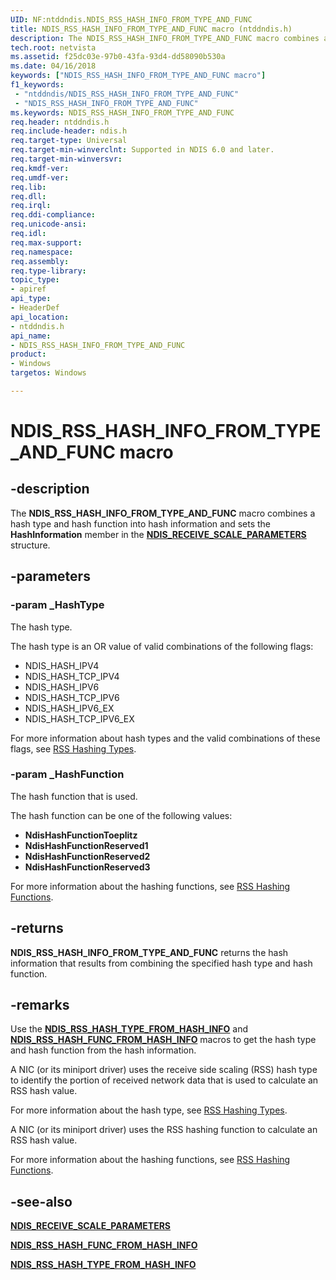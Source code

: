 ```yaml
---
UID: NF:ntddndis.NDIS_RSS_HASH_INFO_FROM_TYPE_AND_FUNC
title: NDIS_RSS_HASH_INFO_FROM_TYPE_AND_FUNC macro (ntddndis.h)
description: The NDIS_RSS_HASH_INFO_FROM_TYPE_AND_FUNC macro combines a hash type and hash function into hash information and sets the HashInformation member in the NDIS_RECEIVE_SCALE_PARAMETERS structure.
tech.root: netvista
ms.assetid: f25dc03e-97b0-43fa-93d4-dd58090b530a
ms.date: 04/16/2018
keywords: ["NDIS_RSS_HASH_INFO_FROM_TYPE_AND_FUNC macro"]
f1_keywords:
 - "ntddndis/NDIS_RSS_HASH_INFO_FROM_TYPE_AND_FUNC"
 - "NDIS_RSS_HASH_INFO_FROM_TYPE_AND_FUNC"
ms.keywords: NDIS_RSS_HASH_INFO_FROM_TYPE_AND_FUNC
req.header: ntddndis.h
req.include-header: ndis.h
req.target-type: Universal
req.target-min-winverclnt: Supported in NDIS 6.0 and later.
req.target-min-winversvr:
req.kmdf-ver:
req.umdf-ver:
req.lib:
req.dll:
req.irql: 
req.ddi-compliance:
req.unicode-ansi:
req.idl:
req.max-support:
req.namespace:
req.assembly:
req.type-library: 
topic_type: 
- apiref
api_type: 
- HeaderDef
api_location: 
- ntddndis.h
api_name: 
- NDIS_RSS_HASH_INFO_FROM_TYPE_AND_FUNC
product:
- Windows
targetos: Windows

---
```


# NDIS_RSS_HASH_INFO_FROM_TYPE_AND_FUNC macro


## -description

The **NDIS_RSS_HASH_INFO_FROM_TYPE_AND_FUNC** macro combines a hash type and hash function into hash information and sets the **HashInformation** member in the [**NDIS_RECEIVE_SCALE_PARAMETERS**](ns-ntddndis-_ndis_receive_scale_parameters.md) structure.

## -parameters

### -param _HashType

The hash type.

The hash type is an OR value of valid combinations of the following flags:

- NDIS_HASH_IPV4
- NDIS_HASH_TCP_IPV4
- NDIS_HASH_IPV6
- NDIS_HASH_TCP_IPV6
- NDIS_HASH_IPV6_EX
- NDIS_HASH_TCP_IPV6_EX

For more information about hash types and the valid combinations of these flags, see [RSS Hashing Types](https://docs.microsoft.com/windows-hardware/drivers/network/rss-hashing-types).

### -param _HashFunction

The hash function that is used.

The hash function can be one of the following values:

- **NdisHashFunctionToeplitz**
- **NdisHashFunctionReserved1**
- **NdisHashFunctionReserved2**
- **NdisHashFunctionReserved3**

For more information about the hashing functions, see [RSS Hashing Functions](https://docs.microsoft.com/windows-hardware/drivers/network/rss-hashing-functions).

## -returns

**NDIS_RSS_HASH_INFO_FROM_TYPE_AND_FUNC** returns the hash information that results from combining the specified hash type and hash function.

## -remarks

Use the [**NDIS_RSS_HASH_TYPE_FROM_HASH_INFO**](nf-ntddndis-ndis_rss_hash_type_from_hash_info.md) and [**NDIS_RSS_HASH_FUNC_FROM_HASH_INFO**](nf-ntddndis-ndis_rss_hash_func_from_hash_info.md) macros to get the hash type and hash function from the hash information.

A NIC (or its miniport driver) uses the receive side scaling (RSS) hash type to identify the portion of received network data that is used to calculate an RSS hash value.

For more information about the hash type, see [RSS Hashing Types](https://docs.microsoft.com/windows-hardware/drivers/network/rss-hashing-types).

A NIC (or its miniport driver) uses the RSS hashing function to calculate an RSS hash value.

For more information about the hashing functions, see [RSS Hashing Functions](https://docs.microsoft.com/windows-hardware/drivers/network/rss-hashing-functions).

## -see-also

[**NDIS_RECEIVE_SCALE_PARAMETERS**](ns-ntddndis-_ndis_receive_scale_parameters.md)

[**NDIS_RSS_HASH_FUNC_FROM_HASH_INFO**](nf-ntddndis-ndis_rss_hash_func_from_hash_info.md)

[**NDIS_RSS_HASH_TYPE_FROM_HASH_INFO**](nf-ntddndis-ndis_rss_hash_type_from_hash_info.md)
